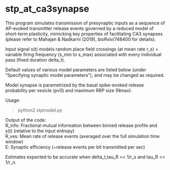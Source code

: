 # stp_at_ca3synapse

This program simulates transmission of presynaptic inputs as a sequence of AP-evoked transmitter release events governed by 
a reduced model of short-term plasticity, mimicking key properties of facilitating CA3 synapses (please refer to Mahajan & Nadkarni (2019), bioRxiv/748400 for details).

Input signal s(t) models random place field crossings (at mean rate r_s) + variable firing frequency (s_min to s_max)
associated with every individual pass (fixed duration delta_t).

Default values of various model parameters are listed below (under "Specifying synaptic model parameters"), and may be changed as required.

Model synapse is parametrized by the basal spike-evoked release probability per vesicle (pv0) and maximum RRP size (Nmax).

Usage:
>python2 stpmodel.py

Output of the code:<br/>
R_info: Fractional mutual information between binned release profile and s(t) (relative to the input entropy)<br/>
R_ves: Mean rate of release events (averaged over the full simulation time window)<br/>
E: Synaptic efficiency (~release events per bit transmitted per sec)

Estimates expected to be accurate when delta_t,tau_R << 1/r_s and tau_R << 1/r_n.
